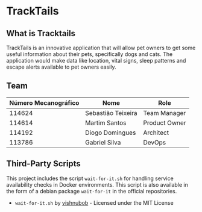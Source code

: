 # TrackTails

## What is Tracktails
TrackTails is an innovative application that will allow pet owners to get some useful information about their pets, specifically dogs and cats. The application would make data like location, vital signs, sleep patterns and escape alerts available to pet owners easily.

## Team
|Número Mecanográfico|Nome|Role|
|------|------------------|-------------|
|114624|Sebastião Teixeira|Team Manager|
|114614|Martim Santos|Product Owner|
|114192|Diogo Domingues|Architect|
|113786|Gabriel Silva|DevOps|


## Third-Party Scripts

This project includes the script `wait-for-it.sh` for handling service availability checks in Docker environments. This script is also available in the form of a debian package `wait-for-it` in the official repositories.

- `wait-for-it.sh` by [vishnubob](https://github.com/vishnubob/wait-for-it) - Licensed under the MIT License